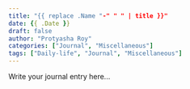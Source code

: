 ```yaml
---
title: "{{ replace .Name "-" " " | title }}"
date: {{ .Date }}
draft: false
author: "Protyasha Roy"
categories: ["Journal", "Miscellaneous"]
tags: ["Daily-life", "Journal", "Miscellaneous"]
---
```


Write your journal entry here...
